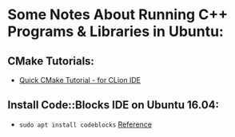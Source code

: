 # Some Notes About Running C++ Programs & Libraries in Ubuntu:

## CMake Tutorials:
- [Quick CMake Tutorial - for CLion IDE](https://www.jetbrains.com/help/clion/quick-cmake-tutorial.html)

## Install Code::Blocks IDE on Ubuntu 16.04:
- `sudo apt install codeblocks` [Reference](https://www.linuxbabe.com/ubuntu/install-code-blocks-ubuntu-16-04-17-04)
